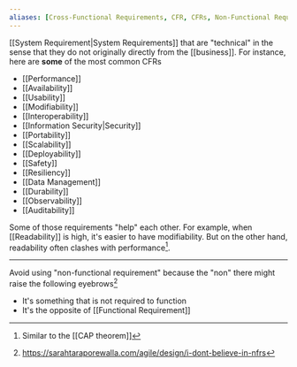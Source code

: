 ```yaml
---
aliases: [Cross-Functional Requirements, CFR, CFRs, Non-Functional Requirement, Non-Functional Requirements, NFR, NFRs, Software Characteristic, Software Characteristics, Architectural Characteristic, Architectural Characteristics, Software Architecture Characteristic, Software Architecture Characteristics, Quality Attribute, Quality Attributes]
---
```


[[System Requirement|System Requirements]] that are "technical" in the sense that they do not originally directly from the [[business]]. For instance, here are **some** of the most common CFRs

- [[Performance]]
- [[Availability]]
- [[Usability]]
- [[Modifiability]]
- [[Interoperability]]
- [[Information Security|Security]]
- [[Portability]]
- [[Scalability]]
- [[Deployability]]
- [[Safety]]
- [[Resiliency]]
- [[Data Management]]
- [[Durability]]
- [[Observability]]
- [[Auditability]]

Some of those requirements "help" each other. For example, when [[Readability]] is high, it's easier to have modifiability. But on the other hand, readability often clashes with performance[^2].

---

Avoid using "non-functional requirement" because the "non" there might raise the following eyebrows[^1]
- It's something that is not required to function
- It's the opposite of [[Functional Requirement]]

[^1]: https://sarahtaraporewalla.com/agile/design/i-dont-believe-in-nfrs
[^2]: Similar to the [[CAP theorem]]